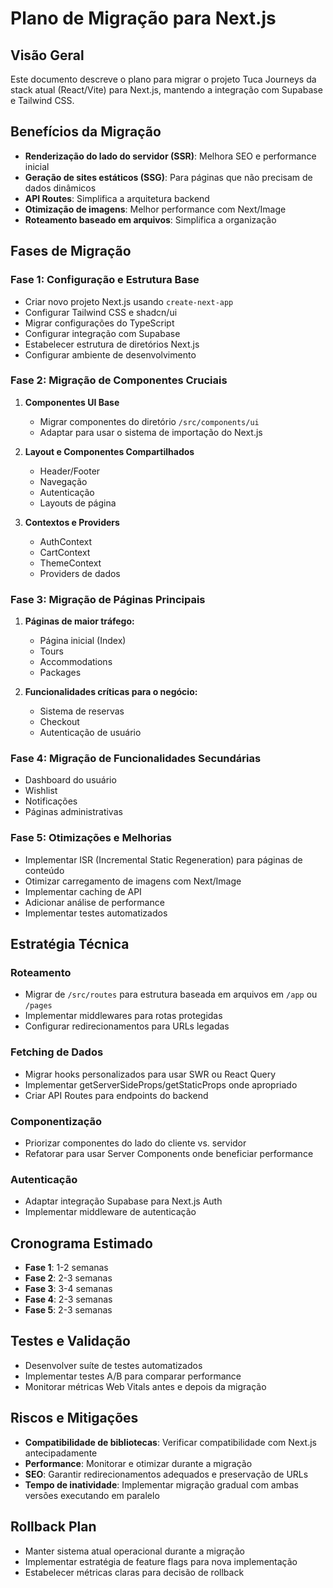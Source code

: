 # Plano de Migração para Next.js

## Visão Geral
Este documento descreve o plano para migrar o projeto Tuca Journeys da stack atual (React/Vite) para Next.js, mantendo a integração com Supabase e Tailwind CSS.

## Benefícios da Migração
- **Renderização do lado do servidor (SSR)**: Melhora SEO e performance inicial
- **Geração de sites estáticos (SSG)**: Para páginas que não precisam de dados dinâmicos
- **API Routes**: Simplifica a arquitetura backend
- **Otimização de imagens**: Melhor performance com Next/Image
- **Roteamento baseado em arquivos**: Simplifica a organização

## Fases de Migração

### Fase 1: Configuração e Estrutura Base
- Criar novo projeto Next.js usando `create-next-app`
- Configurar Tailwind CSS e shadcn/ui
- Migrar configurações do TypeScript
- Configurar integração com Supabase
- Estabelecer estrutura de diretórios Next.js
- Configurar ambiente de desenvolvimento

### Fase 2: Migração de Componentes Cruciais
1. **Componentes UI Base**
   - Migrar componentes do diretório `/src/components/ui`
   - Adaptar para usar o sistema de importação do Next.js

2. **Layout e Componentes Compartilhados**
   - Header/Footer
   - Navegação
   - Autenticação
   - Layouts de página

3. **Contextos e Providers**
   - AuthContext
   - CartContext
   - ThemeContext
   - Providers de dados

### Fase 3: Migração de Páginas Principais
1. **Páginas de maior tráfego:**
   - Página inicial (Index)
   - Tours
   - Accommodations
   - Packages

2. **Funcionalidades críticas para o negócio:**
   - Sistema de reservas
   - Checkout
   - Autenticação de usuário

### Fase 4: Migração de Funcionalidades Secundárias
- Dashboard do usuário
- Wishlist
- Notificações
- Páginas administrativas

### Fase 5: Otimizações e Melhorias
- Implementar ISR (Incremental Static Regeneration) para páginas de conteúdo
- Otimizar carregamento de imagens com Next/Image
- Implementar caching de API
- Adicionar análise de performance
- Implementar testes automatizados

## Estratégia Técnica

### Roteamento
- Migrar de `/src/routes` para estrutura baseada em arquivos em `/app` ou `/pages`
- Implementar middlewares para rotas protegidas
- Configurar redirecionamentos para URLs legadas

### Fetching de Dados
- Migrar hooks personalizados para usar SWR ou React Query
- Implementar getServerSideProps/getStaticProps onde apropriado
- Criar API Routes para endpoints do backend

### Componentização
- Priorizar componentes do lado do cliente vs. servidor
- Refatorar para usar Server Components onde beneficiar performance

### Autenticação
- Adaptar integração Supabase para Next.js Auth
- Implementar middleware de autenticação

## Cronograma Estimado
- **Fase 1**: 1-2 semanas
- **Fase 2**: 2-3 semanas
- **Fase 3**: 3-4 semanas
- **Fase 4**: 2-3 semanas
- **Fase 5**: 2-3 semanas

## Testes e Validação
- Desenvolver suíte de testes automatizados
- Implementar testes A/B para comparar performance
- Monitorar métricas Web Vitals antes e depois da migração

## Riscos e Mitigações
- **Compatibilidade de bibliotecas**: Verificar compatibilidade com Next.js antecipadamente
- **Performance**: Monitorar e otimizar durante a migração
- **SEO**: Garantir redirecionamentos adequados e preservação de URLs
- **Tempo de inatividade**: Implementar migração gradual com ambas versões executando em paralelo

## Rollback Plan
- Manter sistema atual operacional durante a migração
- Implementar estratégia de feature flags para nova implementação
- Estabelecer métricas claras para decisão de rollback
